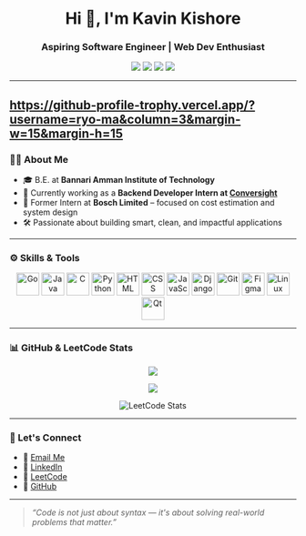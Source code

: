
<h1 align="center">Hi 👋, I'm Kavin Kishore</h1>
<h3 align="center">Aspiring Software Engineer | Web Dev Enthusiast </h3>

<p align="center">
  <a href="https://www.linkedin.com/in/kavin-kishore-b107b8257/"><img src="https://img.shields.io/badge/LinkedIn-blue?logo=linkedin&style=for-the-badge" /></a>
  <a href="mailto:kavinkishore0102@gmail.com"><img src="https://img.shields.io/badge/Gmail-red?logo=gmail&style=for-the-badge" /></a>
  <a href="https://leetcode.com/u/kavinkishoreSG/"><img src="https://img.shields.io/badge/Leetcode-FFA116?logo=leetcode&style=for-the-badge" /></a>
  <a href="https://github.com/kavinkishore0102"><img src="https://img.shields.io/badge/GitHub-000?logo=github&style=for-the-badge" /></a>
</p>

---
https://github-profile-trophy.vercel.app/?username=ryo-ma&column=3&margin-w=15&margin-h=15
---
### 🧑‍💻 About Me

- 🎓 B.E. at **Bannari Amman Institute of Technology**
- 💼 Currently working as a **Backend Developer Intern at [Conversight]([https://www.conversight.ai/](https://conversight.ai/))**  
- 🏢 Former Intern at **Bosch Limited** – focused on cost estimation and system design
- 🛠 Passionate about building smart, clean, and impactful applications

---

### ⚙️ Skills & Tools

<p align="center">
  <img src="https://cdn.jsdelivr.net/gh/devicons/devicon/icons/go/go-original.svg" width="40" title="Go"/>
  <img src="https://cdn.jsdelivr.net/gh/devicons/devicon/icons/java/java-original.svg" width="40" title="Java"/>
  <img src="https://cdn.jsdelivr.net/gh/devicons/devicon/icons/c/c-original.svg" width="40" title="C"/>
  <img src="https://cdn.jsdelivr.net/gh/devicons/devicon/icons/python/python-original.svg" width="40" title="Python"/>
  <img src="https://cdn.jsdelivr.net/gh/devicons/devicon/icons/html5/html5-original.svg" width="40" title="HTML"/>
  <img src="https://cdn.jsdelivr.net/gh/devicons/devicon/icons/css3/css3-original.svg" width="40" title="CSS"/>
  <img src="https://cdn.jsdelivr.net/gh/devicons/devicon/icons/javascript/javascript-original.svg" width="40" title="JavaScript"/>
  <img src="https://cdn.jsdelivr.net/gh/devicons/devicon/icons/django/django-plain.svg" width="40" title="Django"/>
  <img src="https://cdn.jsdelivr.net/gh/devicons/devicon/icons/git/git-original.svg" width="40" title="Git"/>
  <img src="https://cdn.jsdelivr.net/gh/devicons/devicon/icons/figma/figma-original.svg" width="40" title="Figma"/>
  <img src="https://cdn.jsdelivr.net/gh/devicons/devicon/icons/linux/linux-original.svg" width="40" title="Linux"/>
  <img src="https://upload.wikimedia.org/wikipedia/commons/0/0b/Qt_logo_2016.svg" width="40" title="Qt" />
</p>

---

### 📊 GitHub & LeetCode Stats

<p align="center">
  <img src="https://github-readme-stats.vercel.app/api?username=kavinkishore0102&show_icons=true&theme=tokyonight&count_private=true" />
</p>

<p align="center">
  <img src="https://github-readme-stats.vercel.app/api/top-langs/?username=kavinkishore0102&layout=compact&theme=gruvbox" />
</p>

<p align="center">
  <img src="https://leetcard.jacoblin.cool/kavinkishoreSG?ext=heatmap" alt="LeetCode Stats" />
</p>

---


### 🔗 Let's Connect

- 📧 [Email Me](mailto:kavinkishore0102@gmail.com)  
- 💼 [LinkedIn](https://www.linkedin.com/in/kavin-kishore-b107b8257/)  
- 🧠 [LeetCode](https://leetcode.com/u/kavinkishoreSG/)  
- 🐙 [GitHub](https://github.com/kavinkishore0102)

---

> _“Code is not just about syntax — it's about solving real-world problems that matter.”_

